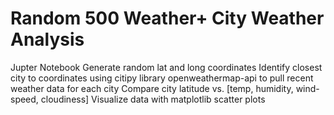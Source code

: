 # Random 500 Weather+ City Weather Analysis

Jupter Notebook
Generate random lat and long coordinates
Identify closest city to coordinates using citipy library
openweathermap-api to pull recent weather data for each city
Compare city latitude vs. [temp, humidity, wind-speed, cloudiness]
Visualize data with matplotlib scatter plots
